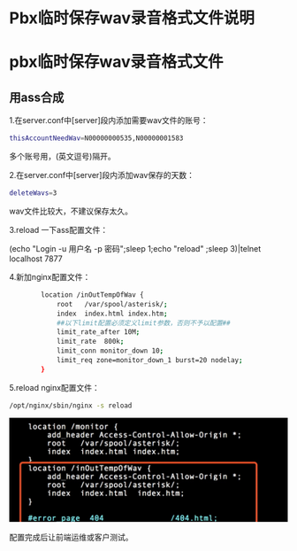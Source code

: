 # Pbx临时保存wav录音格式文件说明


# pbx临时保存wav录音格式文件

## 用ass合成

1.在server.conf中[server]段内添加需要wav文件的账号：

```bash
thisAccountNeedWav=N00000000535,N00000001583
```

多个账号用，(英文逗号)隔开。

2.在server.conf中[server]段内添加wav保存的天数：

```bash
deleteWavs=3 
```

  wav文件比较大，不建议保存太久。

3.reload 一下ass配置文件：

(echo "Login -u 用户名 -p 密码";sleep 1;echo "reload" ;sleep 3)|telnet localhost 7877  

4.新加nginx配置文件：

```bash
		location /inOutTempOfWav {
            root   /var/spool/asterisk/;
            index  index.html index.htm;
            ##以下limit配置必须定义limit参数，否则不予以配置##
            limit_rate_after 10M;
            limit_rate  800k;
            limit_conn monitor_down 10;
            limit_req zone=monitor_down_1 burst=20 nodelay;
        }
```

5.reload nginx配置文件：

```bash
/opt/nginx/sbin/nginx -s reload
```

![image-20201125114849804](/images/pbx-wav-01.png)



配置完成后让前端运维或客户测试。




